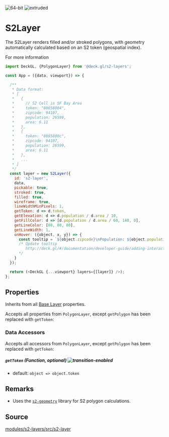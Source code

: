 <p class="badges">
  <img src="https://img.shields.io/badge/64--bit-support-blue.svg?style=flat-square" alt="64-bit" />
  <img src="https://img.shields.io/badge/extruded-yes-blue.svg?style=flat-square" alt="extruded" />
</p>

# S2Layer

The S2Layer renders filled and/or stroked polygons, with geometry automatically calculated based on an S2 token (geospatial index).

For more information

```js
import DeckGL, {PolygonLayer} from '@deck.gl/s2-layers';

const App = ({data, viewport}) => {

  /**
   * Data format:
   * [
   *   {
   *     // S2 Cell in SF Bay Area
   *     token: "80858004",
   *     zipcode: 94107,
   *     population: 26599,
   *     area: 6.11
   *   },
   *   {
   *     token: "8085800c",
   *     zipcode: 94107,
   *     population: 26599,
   *     area: 6.11
   *   },
   *   ...
   * ]
   */
  const layer = new S2Layer({
    id: 's2-layer',
    data,
    pickable: true,
    stroked: true,
    filled: true,
    wireframe: true,
    lineWidthMinPixels: 1,
    getToken: d => d.token,
    getElevation: d => d.population / d.area / 10,
    getFillColor: d => [d.population / d.area / 60, 140, 0],
    getLineColor: [80, 80, 80],
    getLineWidth: 1,
    onHover: ({object, x, y}) => {
      const tooltip = `${object.zipcode}\nPopulation: ${object.population}`;
      /* Update tooltip
         http://deck.gl/#/documentation/developer-guide/adding-interactivity?section=example-display-a-tooltip-for-hovered-object
      */
    }
  });

  return (<DeckGL {...viewport} layers={[layer]} />);
};
```

## Properties

Inherits from all [Base Layer](/docs/api-reference/layer.md) properties.

Accepts all properties from `PolygonLayer`, except `getPolygon` has been replaced with `getToken`:

### Data Accessors

Accepts all accessors from `PolygonLayer`, except `getPolygon` has been replaced with `getToken`:

##### `getToken` (Function, optional) ![transition-enabled](https://img.shields.io/badge/transition-enabled-green.svg?style=flat-square")

* default: `object => object.token`

## Remarks

* Uses the [`s2-geometry`](http://s2geometry.io/) library for S2 polygon calculations.

## Source

[modules/s2-layers/src/s2-layer](https://github.com/uber/deck.gl/tree/master/modules/s2-layers/src/s2-layer)

